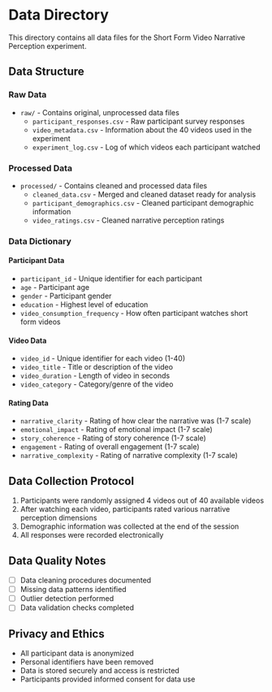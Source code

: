 # Data Directory

This directory contains all data files for the Short Form Video Narrative Perception experiment.

## Data Structure

### Raw Data
- `raw/` - Contains original, unprocessed data files
  - `participant_responses.csv` - Raw participant survey responses
  - `video_metadata.csv` - Information about the 40 videos used in the experiment
  - `experiment_log.csv` - Log of which videos each participant watched

### Processed Data
- `processed/` - Contains cleaned and processed data files
  - `cleaned_data.csv` - Merged and cleaned dataset ready for analysis
  - `participant_demographics.csv` - Cleaned participant demographic information
  - `video_ratings.csv` - Cleaned narrative perception ratings

### Data Dictionary

#### Participant Data
- `participant_id` - Unique identifier for each participant
- `age` - Participant age
- `gender` - Participant gender
- `education` - Highest level of education
- `video_consumption_frequency` - How often participant watches short form videos

#### Video Data
- `video_id` - Unique identifier for each video (1-40)
- `video_title` - Title or description of the video
- `video_duration` - Length of video in seconds
- `video_category` - Category/genre of the video

#### Rating Data
- `narrative_clarity` - Rating of how clear the narrative was (1-7 scale)
- `emotional_impact` - Rating of emotional impact (1-7 scale)
- `story_coherence` - Rating of story coherence (1-7 scale)
- `engagement` - Rating of overall engagement (1-7 scale)
- `narrative_complexity` - Rating of narrative complexity (1-7 scale)

## Data Collection Protocol

1. Participants were randomly assigned 4 videos out of 40 available videos
2. After watching each video, participants rated various narrative perception dimensions
3. Demographic information was collected at the end of the session
4. All responses were recorded electronically

## Data Quality Notes

- [ ] Data cleaning procedures documented
- [ ] Missing data patterns identified
- [ ] Outlier detection performed
- [ ] Data validation checks completed

## Privacy and Ethics

- All participant data is anonymized
- Personal identifiers have been removed
- Data is stored securely and access is restricted
- Participants provided informed consent for data use
